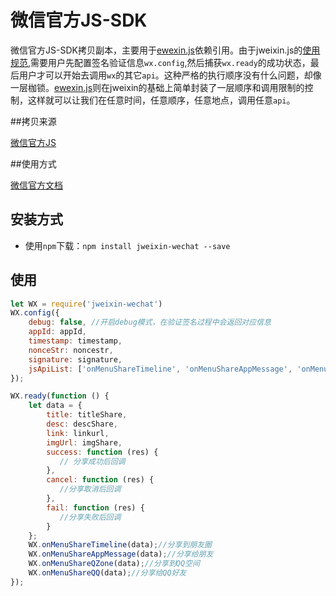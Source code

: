 # 微信官方JS-SDK

微信官方JS-SDK拷贝副本，主要用于[ewexin.js](https://github.com/zgeaw/jweixin-wechat)依赖引用。由于jweixin.js的[使用规范](http://mp.weixin.qq.com/wiki/7/aaa137b55fb2e0456bf8dd9148dd613f.html),需要用户先配置签名验证信息`wx.config`,然后捕获`wx.ready`的成功状态，最后用户才可以开始去调用`wx`的其它`api`。这种严格的执行顺序没有什么问题，却像一层枷锁。[ewexin.js](https://github.com/zgeaw/jweixin-wechat)则在jweixin的基础上简单封装了一层顺序和调用限制的控制，这样就可以让我们在任意时间，任意顺序，任意地点，调用任意`api`。

##拷贝来源

[微信官方JS](http://res.wx.qq.com/open/js/jweixin-1.4.0.js)

##使用方式

[微信官方文档](http://mp.weixin.qq.com/wiki/7/aaa137b55fb2e0456bf8dd9148dd613f.html)

## 安装方式

- 使用`npm`下载：`npm install jweixin-wechat --save`

## 使用

```javascript
let WX = require('jweixin-wechat')
WX.config({
	debug: false, //开启debug模式，在验证签名过程中会返回对应信息
	appId: appId,
	timestamp: timestamp,
	nonceStr: noncestr,
	signature: signature,
	jsApiList: ['onMenuShareTimeline', 'onMenuShareAppMessage', 'onMenuShareQQ', 'onMenuShareWeibo', 'onMenuShareQZone']
});

WX.ready(function () {
	let data = {
		title: titleShare,
		desc: descShare,
		link: linkurl,
		imgUrl: imgShare,
		success: function (res) {
		   // 分享成功后回调
		},
		cancel: function (res) {
		   //分享取消后回调
		},
		fail: function (res) {
		   //分享失败后回调
		}
	};
	WX.onMenuShareTimeline(data);//分享到朋友圈
	WX.onMenuShareAppMessage(data);//分享给朋友
	WX.onMenuShareQZone(data);//分享到QQ空间
	WX.onMenuShareQQ(data);//分享给QQ好友
});
```